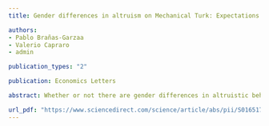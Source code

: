 ```yaml
---
title: Gender differences in altruism on Mechanical Turk: Expectations and actual behaviour

authors:
- Pablo Brañas-Garzaa
- Valerio Capraro
- admin

publication_types: "2"

publication: Economics Letters

abstract: Whether or not there are gender differences in altruistic behaviour in Dictator Game experiments has attracted considerable attention in recent years. Earlier studies found women to be more altruistic than men. However, this conclusion has been challenged by more recent accounts, which have argued that gender differences in altruistic behaviour may be a peculiarity of student samples and may not extend to other groups. Here we study gender differences in altruistic behaviour and, additionally, in expectations of altruistic behaviour, in a sample of Amazon Mechanical Turk crowd workers living in the US. In Study 1, we report a mega-analysis of more than 3, 500 observations and we show that women are significantly more altruistic than men. In Study 2, we show that both women and men expect women to be more altruistic than men.

url_pdf: "https://www.sciencedirect.com/science/article/abs/pii/S0165176518301952"
---
```

